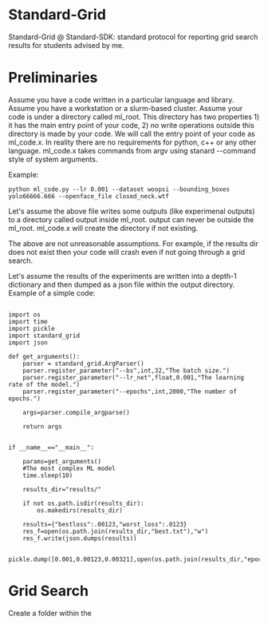 # Standard-Grid
Standard-Grid @ Standard-SDK: standard protocol for reporting grid search results for students advised by me.

# Preliminaries

Assume you have a code written in a particular language and library. Assume you have a workstation or a slurm-based cluster. Assume your code is under a directory called ml_root. This directory has two properties 1) it has the main entry point of your code, 2) no write operations outside this directory is made by your code.
We will call the entry point of your code as ml_code.x. In reality there are no requirements for python, c++ or any other language. ml_code.x takes commands from argv using stanard --command style of system arguments. 

Example:
```
python ml_code.py --lr 0.001 --dataset woopsi --bounding_boxes yolo66666.666 --openface_file closed_neck.wtf
```

Let's assume the above file writes some outputs (like experimenal outputs) to a directory called output inside ml_root. output can never be outside the ml_root. ml_code.x will create the directory if not existing. 

The above are not unreasonable assumptions. For example, if the results dir does not exist then your code will crash even if not going through a grid search.

Let's assume the results of the experiments are written into a depth-1 dictionary and then dumped as a json file within the output directory. Example of a simple code:

```

import os
import time
import pickle
import standard_grid
import json

def get_arguments():
	parser = standard_grid.ArgParser()
	parser.register_parameter("--bs",int,32,"The batch size.")
	parser.register_parameter("--lr_net",float,0.001,"The learning rate of the model.")
	parser.register_parameter("--epochs",int,2000,"The number of epochs.")

	args=parser.compile_argparse()

	return args 


if __name__=="__main__":

	params=get_arguments()
	#The most complex ML model
	time.sleep(10)

	results_dir="results/"

	if not os.path.isdir(results_dir):
		os.makedirs(results_dir)

	results={"bestloss":.00123,"worst_loss":.0123}
	res_f=open(os.path.join(results_dir,"best.txt"),"w")
	res_f.write(json.dumps(results))

	pickle.dump([0.001,0.00123,0.00321],open(os.path.join(results_dir,"epochs.pkl"),"wb"))
```



# Grid Search

Create a folder within the 
